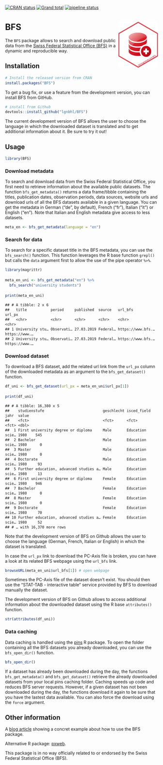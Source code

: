 <!-- badges: start -->
[![CRAN
status](https://www.r-pkg.org/badges/version/BFS)](https://CRAN.R-project.org/package=BFS)
[![Grand
total](http://cranlogs.r-pkg.org/badges/grand-total/BFS)](https://cran.r-project.org/package=BFS)
[![pipeline
status](https://gitlab.com/lgnbhl/BFS/badges/master/pipeline.svg)](https://gitlab.com/lgnbhl/BFS/pipelines)
<!-- badges: end -->

BFS <img src="man/figures/logo.png" align="right" />
====================================================

The `BFS` package allows to search and download public data from the
<a href="https://www.bfs.admin.ch/bfs/en/home/statistics/catalogues-databases/data.html" target="_blank">Swiss Federal Statistical Office (BFS)</a>
in a dynamic and reproducible way.

Installation
------------

``` r
# Install the released version from CRAN
install.packages("BFS")
```

To get a bug fix, or use a feature from the development version, you can
install BFS from GitHub.

``` r
# install from Github
devtools::install_github("lgnbhl/BFS")
```

The current development version of BFS allows the user to choose the
language in which the downloaded dataset is translated and to get
additional information about it. Be sure to try it out!

Usage
-----

``` r
library(BFS)
```

### Download metadata

To search and download data from the Swiss Federal Statistical Office,
you first need to retrieve information about the available public
datasets. The function `bfs_get_metadata()` returns a data frame/tibble
containing the titles, publication dates, observation periods, data
sources, website urls and download urls of all the BFS datasets
available in a given language. You can get the metadata in German (“de”,
by default), French (“fr”), Italian (“it”) or English (“en”). Note that
Italian and English metadata give access to less datasets.

``` r
meta_en <- bfs_get_metadata(language = "en")
```

### Search for data

To search for a specific dataset title in the BFS metadata, you can use
the `bfs_search()` function. This function leverages the R base function
`grepl()` but calls the `data` argument first to allow the use of the
pipe operator `%>%`.

``` r
library(magrittr)

meta_en_uni <- bfs_get_metadata("en") %>%
  bfs_search("university students")

print(meta_en_uni)
```

    ## # A tibble: 2 x 6
    ##   title           period     published  source   url_bfs           url_px       
    ##   <chr>           <chr>      <chr>      <chr>    <chr>             <chr>        
    ## 1 University stu… Observati… 27.03.2019 Federal… https://www.bfs.… https://www.…
    ## 2 University stu… Observati… 27.03.2019 Federal… https://www.bfs.… https://www.…

### Download dataset

To download a BFS dataset, add the related url link from the `url_px`
column of the downloaded metadata as an argument to the
`bfs_get_dataset()` function.

``` r
df_uni <- bfs_get_dataset(url_px = meta_en_uni$url_px[1])

print(df_uni)
```

    ## # A tibble: 16,380 x 5
    ##    studienstufe                           geschlecht isced_field     jahr  value
    ##    <fct>                                  <fct>      <fct>           <fct> <dbl>
    ##  1 First university degree or diploma     Male       Education scie… 1980    545
    ##  2 Bachelor                               Male       Education scie… 1980      0
    ##  3 Master                                 Male       Education scie… 1980      0
    ##  4 Doctorate                              Male       Education scie… 1980     93
    ##  5 Further education, advanced studies a… Male       Education scie… 1980     13
    ##  6 First university degree or diploma     Female     Education scie… 1980    946
    ##  7 Bachelor                               Female     Education scie… 1980      0
    ##  8 Master                                 Female     Education scie… 1980      0
    ##  9 Doctorate                              Female     Education scie… 1980     70
    ## 10 Further education, advanced studies a… Female     Education scie… 1980     52
    ## # … with 16,370 more rows

Note that the development version of BFS on Github allows the user to
choose the language (German, French, Italian or English) in which the
dataset is translated.

In case the `url_px` link to download the PC-Axis file is broken, you
can have a look at its related BFS webpage using the `url_bfs` link.

``` r
browseURL(meta_en_uni$url_bfs[1]) # open webpage
```

Sometimes the PC-Axis file of the dataset doesn’t exist. You should then
use the “STAT-TAB - interactive table” service provided by BFS to
download manually the dataset.

The development version of BFS on Github allows to access additional
information about the downloaded dataset using the R base `attributes()`
function.

``` r
str(attributes(df_uni))
```

### Data caching

Data caching is handled using the [pins](https://pins.rstudio.com/) R
package. To open the folder containing all the BFS datasets you already
downloaded, you can use the `bfs_open_dir()` function.

``` r
bfs_open_dir()
```

If a dataset has already been downloaded during the day, the functions
`bfs_get_metadata()` and `bfs_get_dataset()` retrieve the already
downloaded datasets from your local pins caching folder. Caching speeds
up code and reduces BFS server requests. However, if a given dataset has
not been downloaded during the day, the functions download it again to
be sure that you have the lastest data available. You can also force the
download using the `force` argument.

Other information
-----------------

A [blog article](https://felixluginbuhl.com/blog/2019/11/07/swiss-data)
showing a concret example about how to use the BFS package.

Alternative R package:
<a href="https://github.com/rOpenGov/pxweb" target="_blank">pxweb</a>.

This package is in no way officially related to or endorsed by the Swiss
Federal Statistical Office (BFS).
